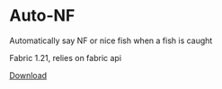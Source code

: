 # Auto-NF
Automatically say NF or nice fish when a fish is caught

Fabric 1.21, relies on fabric api

[Download](https://github.com/illuminat3/Auto-NF/releases/download/1.21/autonf-1.1.0.jar)
